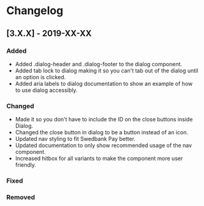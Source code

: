 # Changelog

## [3.X.X] - 2019-XX-XX

### Added

- Added .dialog-header and .dialog-footer to the dialog component.
- Added tab lock to dialog making it so you can't tab out of the dialog until an option is clicked.
- Added aria labels to dialog documentation to show an example of how to use dialog accessibly.

### Changed

- Made it so you don't have to include the ID on the close buttons inside Dialog.
- Changed the close button in dialog to be a button instead of an icon.
- Updated nav styling to fit Swedbank Pay better.
- Updated documentation to only show recommended usage of the nav component.
- Increased hitbox for all variants to make the component more user friendly.

### Fixed

### Removed
